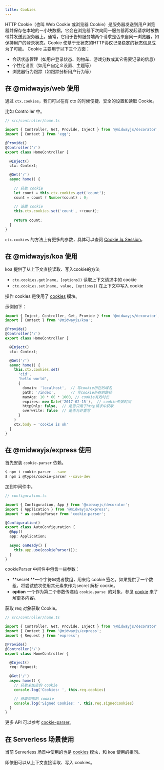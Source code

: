 ```yaml
---
title: Cookies
---
```


  HTTP Cookie（也叫 Web Cookie 或浏览器 Cookie）是服务器发送到用户浏览器并保存在本地的一小块数据，它会在浏览器下次向同一服务器再发起请求时被携带并发送到服务器上。通常，它用于告知服务端两个请求是否来自同一浏览器，如保持用户的登录状态。Cookie 使基于无状态的HTTP协议记录稳定的状态信息成为了可能。
Cookie 主要用于以下三个方面：


- 会话状态管理（如用户登录状态、购物车、游戏分数或其它需要记录的信息）
- 个性化设置（如用户自定义设置、主题等）
- 浏览器行为跟踪（如跟踪分析用户行为等）



## 在 @midwayjs/web 使用


通过 `ctx.cookies`，我们可以在有 ctx 的时候便捷、安全的设置和读取 Cookie。


比如 Controller 中。
```typescript
// src/controller/home.ts

import { Controller, Get, Provide, Inject } from '@midwayjs/decorator';
import { Context } from 'egg';

@Provide()
@Controller('/')
export class HomeController {
  
  @Inject()
  ctx: Context;

  @Get('/')
  async home() {
    
    // 获取 cookie
    let count = this.ctx.cookies.get('count');
    count = count ? Number(count) : 0;
    
    // 设置 cookie
    this.ctx.cookies.set('count', ++count);
    
    return count;
  }
}
```
`ctx.cookies` 的方法上有更多的参数，具体可以查阅 [Cookie 与 Session](https://eggjs.org/zh-cn/core/cookie-and-session.html)。


## 在 @midwayjs/koa 使用


koa 提供了从上下文直接读取、写入cookie的方法

- `ctx.cookies.get(name, [options])` 读取上下文请求中的 cookie
- `ctx.cookies.set(name, value, [options])` 在上下文中写入 cookie



操作 cookies 是使用了 [cookies](https://github.com/pillarjs/cookies) 模块。

示例如下：
```typescript
import { Inject, Controller, Get, Provide } from '@midwayjs/decorator';
import { Context } from '@midwayjs/koa';

@Provide()
@Controller('/')
export class HomeController {

  @Inject()
  ctx: Context;

  @Get('/')
  async home() {
    this.ctx.cookies.set(
      'cid', 
      'hello world',
      {
        domain: 'localhost',  // 写cookie所在的域名
        path: '/index',       // 写cookie所在的路径
        maxAge: 10 * 60 * 1000, // cookie有效时长
        expires: new Date('2017-02-15'),  // cookie失效时间
        httpOnly: false,  // 是否只用于http请求中获取
        overwrite: false  // 是否允许重写
      }
    )
    ctx.body = 'cookie is ok'
  }
}
```


## 在 @midwayjs/express 使用


首先安装 `cookie-parser` 依赖。
```bash
$ npm i cookie-parser --save
$ npm i @types/cookie-parser --save-dev
```
加到中间件中。
```typescript
// configuration.ts

import { Configuration, App } from '@midwayjs/decorator';
import { Application } from '@midwayjs/express';
import * as cookieParser from 'cookie-parser';

@Configuration()
export class AutoConfiguration {
  @App()
  app: Application;
  
  async onReady() {
    this.app.use(cookieParser());
  }
}
```
cookieParser 中间件中包含一些参数：

- **secret **一个字符串或者数组，用来给 cookie 签名。如果提供了一个数组，将尝试依次使用其元素来作为secret 解析 cookie。
- **option** 一个作为第二个参数传递给 `cookie.parse`  的对象，参见 [cookie](https://www.npmjs.org/package/cookie) 来了解更多内容。



获取 req 对象获取 Cookie。
```typescript
// src/controller/home.ts

import { Controller, Get, Provide, Inject } from '@midwayjs/decorator';
import { Context } from '@midwayjs/express';
import { Request } from 'express';

@Provide()
@Controller('/')
export class HomeController {

  @Inject()
  req: Request;
  
  @Get('/')
  async home() {
    // 获取未加密的 cookie
    console.log('Cookies: ', this.req.cookies)

    // 获取加密的 cookie
    console.log('Signed Cookies: ', this.req.signedCookies)
  }
}
```
更多 API 可以参考 [cookie-parser](https://github.com/expressjs/cookie-parser)。

## 在 Serverless 场景使用


当前 Serverless 场景中使用的也是 [cookies](https://github.com/pillarjs/cookies) 模块，和 koa 使用的相同。

即依旧可以从上下文直接读取、写入 cookies。